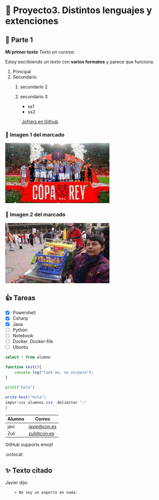 # :metal: Proyecto3. Distintos lenguajes y extenciones

## :rocket: Parte 1

**Mi primer texto**
*Texto en cursiva*

Estoy escribiendo *un texto* con **varios formatos** y parece que funciona.

1. Principal
2. Secundario
    1. secundario 2
    2. secundario 3
        * ss1
        * ss2

        ´[Jofrers en Github](https://github.com/jofrers)
### :tada:  Imagen 1 del marcado    
![Marcado 1](/fotos/Copa-del-Rey-2020.jpg)

### :camel: Imagen 2 del marcado
![Marcado 2](/fotos/informalidad.jpg)

##  :+1: Tareas

- [X] Powershell
- [X] Csharp
- [X] Java
- [ ] Python
- [ ] Notebook
- [ ] Docker. Docker-file
- [ ] Ubuntu

```SQL
select * from alumno
```
```javascript
function test(){
    console.log("look ma, no escpace");
}
```

```python
print("hola")
```
```powershell
write-host("hola")
impor-csv alumnos.csv -delimiter ";"
}
```

Alumno | Correo
-------|------
javi | javie@con.es
Zuli | zuli@con.es

GitHub supports emoji!  
  
 
  
 
  
  
:octocat:  

## :sparkles: Texto citado  
Javier dijo:  

        > No soy un experto en nada.



